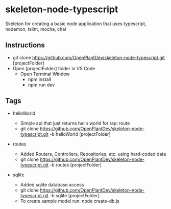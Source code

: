 # skeleton-node-typescript
Skeleton for creating a basic node application that uses typescript, nodemon, tslint, mocha, chai

## Instructions
  * git clone https://github.com/OpenPlantDev/skeleton-node-typescript.git \[projectFolder\]
  * Open \[projectFolder\] folder in VS Code
    * Open Terminal Window
        * npm install
        * npm run dev
## Tags
 * helloWorld 
     * Simple api that just returns hello world for /api route
     * git clone https://github.com/OpenPlantDev/skeleton-node-typescript.git -b helloWorld \[projectFolder\]
     
 * routes
     * Added Routers, Controllers, Repositories, etc. using hard-coded data
     * git clone https://github.com/OpenPlantDev/skeleton-node-typescript.git -b routes \[projectFolder\]

 * sqlite
     * Added sqlite database access
     * git clone https://github.com/OpenPlantDev/skeleton-node-typescript.git -b sqlite \[projectFolder\]
     * To create sample model run: node create-db.js
     
      
